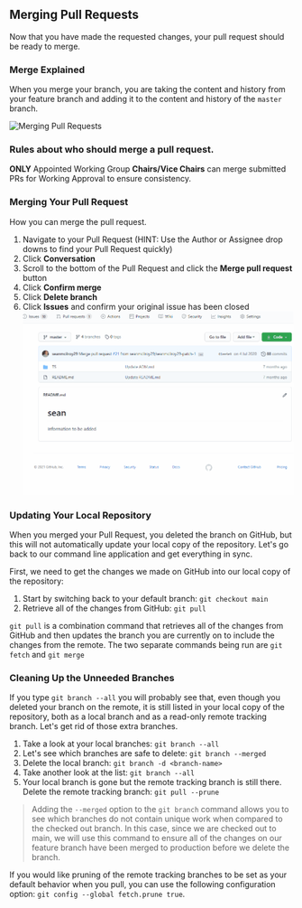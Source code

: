 ## Merging Pull Requests
Now that you have made the requested changes, your pull request should be ready to merge.

### Merge Explained
When you merge your branch, you are taking the content and history from your feature branch and adding it to the content and history of the `master` branch.

![Merging Pull Requests](./img/merging-prs.png)

### Rules about who should merge a pull request.
**ONLY** Appointed Working Group **Chairs/Vice Chairs** can merge submitted PRs for Working Approval to ensure consistency.

### Merging Your Pull Request
How you can merge the pull request.

1. Navigate to your Pull Request (HINT: Use the Author or Assignee drop downs to find your Pull Request quickly)
1. Click **Conversation**
1. Scroll to the bottom of the Pull Request and click the **Merge pull request** button
1. Click **Confirm merge**
1. Click **Delete branch**
1. Click **Issues** and confirm your original issue has been closed
![Merging Pull Requests](./gifs/merge.gif)

### Updating Your Local Repository
When you merged your Pull Request, you deleted the branch on GitHub, but this will not automatically update your local copy of the repository. Let's go back to our command line application and get everything in sync.

First, we need to get the changes we made on GitHub into our local copy of the repository:

1. Start by switching back to your default branch: `git checkout main`
1. Retrieve all of the changes from GitHub: `git pull`

`git pull` is a combination command that retrieves all of the changes from GitHub and then updates the branch you are currently on to include the changes from the remote. The two separate commands being run are `git fetch` and `git merge`

### Cleaning Up the Unneeded Branches

If you type `git branch --all` you will probably see that, even though you deleted your branch on the remote, it is still listed in your local copy of the repository, both as a local branch and as a read-only remote tracking branch. Let's get rid of those extra branches.

1. Take a look at your local branches: `git branch --all`
1. Let's see which branches are safe to delete: `git branch --merged`
1. Delete the local branch: `git branch -d <branch-name>`
1. Take another look at the list: `git branch --all`
1. Your local branch is gone but the remote tracking branch is still there. Delete the remote tracking branch: `git pull --prune`

> Adding the `--merged` option to the `git branch` command allows you to see which branches do not contain unique work when compared to the checked out branch. In this case, since we are checked out to main, we will use this command to ensure all of the changes on our feature branch have been merged to production before we delete the branch.

If you would like pruning of the remote tracking branches to be set as your default behavior when you pull, you can use the following configuration option: `git config --global fetch.prune true`.
